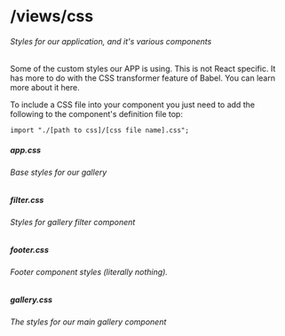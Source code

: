 # /views/css

######  Styles for our application, and it's various components

Some of the custom styles our APP is using. This is not React specific. It has more to do with the CSS transformer feature of Babel. You can learn more about it here.

To include a CSS file into your component you just need to add the following to the component's definition file top:

```
import "./[path to css]/[css file name].css";
```
##### **app.css**

###### Base styles for our gallery

##### **filter.css**

###### Styles for gallery filter component

##### **footer.css**

###### Footer component styles (literally nothing).

##### **gallery.css**

###### The styles for our main gallery component

